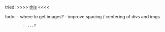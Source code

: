 tried: \>>>> [this](https://twitter.com/spacerezt/status/903047646549561344) <<<<

todo: - where to get images? 
			- improve spacing / centering of divs and imgs
      
			- ...? 
